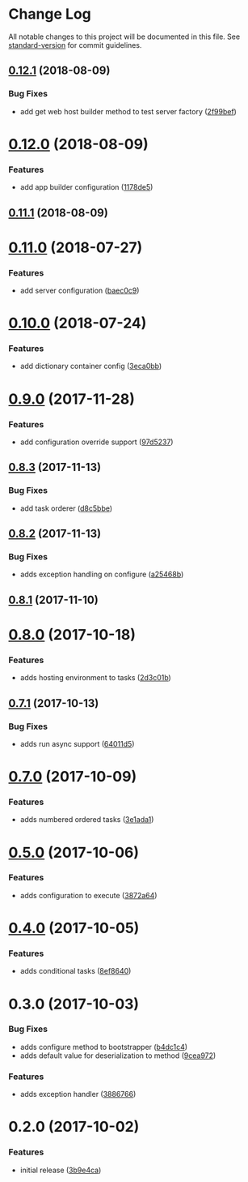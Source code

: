 # Change Log

All notable changes to this project will be documented in this file. See [standard-version](https://github.com/conventional-changelog/standard-version) for commit guidelines.

<a name="0.12.1"></a>
## [0.12.1](https://github.com/devdigital/AutofacBoot/compare/v0.12.0...v0.12.1) (2018-08-09)


### Bug Fixes

* add get web host builder method to test server factory ([2f99bef](https://github.com/devdigital/AutofacBoot/commit/2f99bef))



<a name="0.12.0"></a>
# [0.12.0](https://github.com/devdigital/AutofacBoot/compare/v0.11.1...v0.12.0) (2018-08-09)


### Features

* add app builder configuration ([1178de5](https://github.com/devdigital/AutofacBoot/commit/1178de5))



<a name="0.11.1"></a>
## [0.11.1](https://github.com/devdigital/AutofacBoot/compare/v0.11.0...v0.11.1) (2018-08-09)



<a name="0.11.0"></a>
# [0.11.0](https://github.com/devdigital/AutofacBoot/compare/v0.10.0...v0.11.0) (2018-07-27)


### Features

* add server configuration ([baec0c9](https://github.com/devdigital/AutofacBoot/commit/baec0c9))



<a name="0.10.0"></a>
# [0.10.0](https://github.com/devdigital/AutofacBoot/compare/v0.9.0...v0.10.0) (2018-07-24)


### Features

* add dictionary container config ([3eca0bb](https://github.com/devdigital/AutofacBoot/commit/3eca0bb))



<a name="0.9.0"></a>
# [0.9.0](https://github.com/devdigital/AutofacBoot/compare/v0.8.3...v0.9.0) (2017-11-28)


### Features

* add configuration override support ([97d5237](https://github.com/devdigital/AutofacBoot/commit/97d5237))



<a name="0.8.3"></a>
## [0.8.3](https://github.com/devdigital/AutofacBoot/compare/v0.8.2...v0.8.3) (2017-11-13)


### Bug Fixes

* add task orderer ([d8c5bbe](https://github.com/devdigital/AutofacBoot/commit/d8c5bbe))



<a name="0.8.2"></a>
## [0.8.2](https://github.com/devdigital/AutofacBoot/compare/v0.8.1...v0.8.2) (2017-11-13)


### Bug Fixes

* adds exception handling on configure ([a25468b](https://github.com/devdigital/AutofacBoot/commit/a25468b))



<a name="0.8.1"></a>
## [0.8.1](https://github.com/devdigital/AutofacBoot/compare/v0.8.0...v0.8.1) (2017-11-10)



<a name="0.8.0"></a>
# [0.8.0](https://github.com/devdigital/AutofacBoot/compare/v0.7.1...v0.8.0) (2017-10-18)


### Features

* adds hosting environment to tasks ([2d3c01b](https://github.com/devdigital/AutofacBoot/commit/2d3c01b))



<a name="0.7.1"></a>
## [0.7.1](https://github.com/devdigital/AutofacBoot/compare/v0.7.0...v0.7.1) (2017-10-13)


### Bug Fixes

* adds run async support ([64011d5](https://github.com/devdigital/AutofacBoot/commit/64011d5))



<a name="0.7.0"></a>
# [0.7.0](https://github.com/devdigital/AutofacBoot/compare/v0.4.0...v0.7.0) (2017-10-09)

### Features

* adds numbered ordered tasks ([3e1ada1](https://github.com/devdigital/AutofacBoot/commit/3e1ada1))


<a name="0.5.0"></a>
# [0.5.0](https://github.com/devdigital/AutofacBoot/compare/v0.3.0...v0.5.0) (2017-10-06)


### Features

* adds configuration to execute ([3872a64](https://github.com/devdigital/AutofacBoot/commit/3872a64))



<a name="0.4.0"></a>
# [0.4.0](https://github.com/devdigital/AutofacBoot/compare/v0.2.0...v0.4.0) (2017-10-05)

### Features

* adds conditional tasks ([8ef8640](https://github.com/devdigital/AutofacBoot/commit/8ef8640))


<a name="0.3.0"></a>
# 0.3.0 (2017-10-03)


### Bug Fixes

* adds configure method to bootstrapper ([b4dc1c4](https://github.com/devdigital/AutofacBoot/commit/b4dc1c4))
* adds default value for deserialization to method ([9cea972](https://github.com/devdigital/AutofacBoot/commit/9cea972))


### Features

* adds exception handler ([3886766](https://github.com/devdigital/AutofacBoot/commit/3886766))

<a name="0.2.0"></a>
# 0.2.0 (2017-10-02)


### Features

* initial release ([3b9e4ca](https://github.com/devdigital/AutofacBoot/commit/3b9e4ca))
